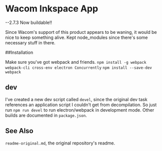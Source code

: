 # Wacom Inkspace App 
--2.7.3
Now buildable!!

Since Wacom's support of this product appears to be waning, it would be nice to keep something alive. Kept node_modules since there's some necessary stuff in there.

##Installation

Make sure you've got webpack and friends.
`npm install -g webpack webpack-cli cross-env electron Concurrently`
`npm install --save-dev webpack`

## dev
I've created a new dev script called `devel`, since the original dev task references an application script I couldn't get from decompilation. So just run `npm run devel` to run electron/webpack in development mode. Other builds are documented in `package.json`.

## See Also
`readme-original.md`, the original repository's readme.